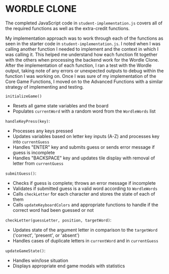 # WORDLE CLONE
The completed JavaScript code in ```student-implementation.js``` covers all of the required functions as well as the extra-credit functions. 

My implementation approach was to work through each of the functions as seen in the starter code in ```student-implementation.js```. I noted when I was calling another function I needed to implement and the context in which I was calling it. This helped me understand how each function fit together with the others when processing the backend work for the Wordle Clone. After the implementation of each function, I ran a test with the Wordle output, taking note of any errors or unexpected outputs to debug within the function I was working on. Once I was sure of my implementation of the Core Game Functions, I moved on to the Advanced Functions with a similar strategy of implementing and testing. 

```initializeGame()```
- Resets all game state variables and the board
- Populates ```currentWord``` with a random word from the ```WordleWords``` list

```handleKeyPress(key)```:
- Processes any keys pressed
- Updates variables based on letter key inputs (A-Z) and processes key into ```currentGuess```
- Handles "ENTER" key and submits guess or sends error message if guess is incomplete
- Handles "BACKSPACE" key and updates tile display with removal of letter from ```currentGuess```

```submitGuess()```:
- Checks if guess is complete; throws an error message if incomplete
- Validates if submitted guess is a valid word according to ```WordleWords```
- Calls ```checkLetter``` for each character and stores the state of each of them
- Calls ```updateKeyboardColors``` and appropriate functions to handle if the correct word had been guessed or not

```checkLetter(guessLetter, position, targetWord)```:
- Updates state of the argument letter in comparison to the ```targetWord``` ('correct', 'present', or 'absent')
- Handles cases of duplicate letters in ```currentWord``` and in ```currentGuess```

```updateGameState()```:
- Handles win/lose situation
- Displays appropriate end game modals with statistics
